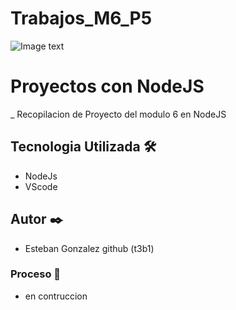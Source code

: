 # Trabajos_M6_P5
![Image text](https://www.lifehacker.com.au/wp-content/uploads/sites/4/2016/01/nodejs.png)
# Proyectos con NodeJS

_ Recopilacion de Proyecto del modulo 6  en NodeJS

## Tecnologia Utilizada 🛠️
- NodeJs
- VScode

## Autor ✒️
- Esteban Gonzalez
 github (t3b1)

### Proceso 🔧
- en contruccion 
